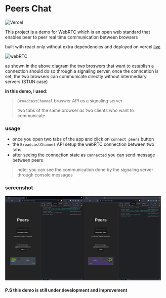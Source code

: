 # Peers Chat

![Vercel](https://vercelbadge.vercel.app/api/aradwann/peers-chat)

This project is a demo for WebRTC which is an open web standard that enables peer to peer real time communication between browsers

built with react only without extra dependencies 
and deployed on vercel [live](https://peers-chat.vercel.app/)

![webRTC](https://www.kirupa.com/html5/images/signaling_server.png)

as shown in the above diagram the two broswers that want to establish a connection should do so through a signaling server, once the conncetion is set, the two browsers can communicate directly without intermediary servers (STUN case)


**in this demo, I used**:
>  ```BroadcastChannel``` broswer API *as* a signaling server 
> 
>  two tabs of the same browser *as* two clients who want to communicate 


### usage 

- once you open two tabs of the app and click on `connect peers` button 
- the `BroadcastChannel` API setup the webRTC connection between two tabs
- after seeing the connection state as `connected` you can send message between peers
> note: you can see the communication done by the signaling server through console messages

### screenshot
![screenshot](readme/screenshot.png)


#### P.S this demo is still under development and improvement
